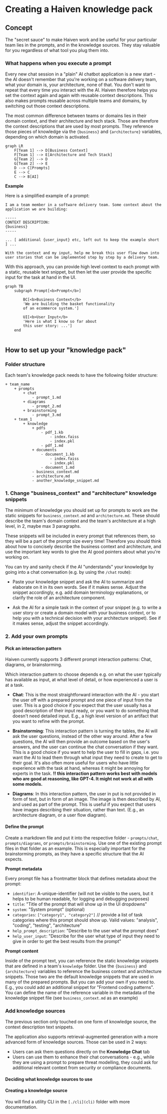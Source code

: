 
# Creating a Haiven knowledge pack

## Concept
The "secret sauce" to make Haiven work and be useful for your particular team lies in the prompts, and in the knowledge sources. They stay valuable for you regardless of what tool you plug them into.

### What happens when you execute a prompt

Every new chat session in a "plain" AI chatbot application is a new start - the AI doesn't remember that you're working on a software delivery team, what your domain is, your architecture, none of that. You don't want to repeat that every time you interact with the AI. Haiven therefore helps you set the context again and again with reusable context descriptions. This also makes prompts reusable across multiple teams and domains, by switching out those context descriptions.

The most common difference between teams or domains lies in their domain context, and their architecture and tech stack. Those are therefore the context descriptions that are used by most prompts. They reference those pieces of knowledge via the `{business}` and `{architecture}` variables, depending on which domain is activated.

```mermaid
graph LR
    F[Team 1] --> D[Business Context]
    F[Team 1] --> E[Architecture and Tech Stack]
    G[Team 2] --> D
    G[Team 2] --> E
    D --> C[Prompts]
    E --> C
    C --> B[AI]
```

**Example**

Here is a simplified example of a prompt:
```
I am a team member in a software delivery team. Some context about the application we are building:

-----
CONTEXT DESCRIPTION:
{business}
-----

... [ additional {user_input} etc, left out to keep the example short ] ...

With the context and my input, help me break this user flow down into user stories that can be implemented step by step by a delivery team.

```

With this approach, you can provide high level context to each prompt with a static, reusable text snippet, but then let the user provide the specific input for the task at hand in the UI.

```mermaid
graph TB
    subgraph Prompt[<b>Prompt</b>]
        
        BC[<b>Business Context</b>
        'We are building the basket functionality 
        of an ecommerce system.']
        
        UI[<b>User Input</b>
        'Here is what I know so far about 
        this user story: ...']
    end
    
```


## How to set up your "knowledge pack"

### Folder structure
Each team's knowledge pack needs to have the following folder structure:

```
+ team_name
    + prompts
        + chat
            - prompt_1.md
        + diagrams
            - prompt_2.md
        + brainstorming
            - prompt_3.md
    + team_1
        + knowledge
            + pdfs
                - pdf_1.kb
                    - index.faiss
                    - index.pkl
                - pdf_1.md
            + documents
                - document_1.kb
                    - index.faiss
                    - index.pkl
                - document_1.md
            - business_context.md
            - architecture.md
            - another_knowledge_snippet.md
```

### 1. Change "business_context" and "architecture" knowledge snippets

The minimum of knowledge you should set up for prompts to work are the static snippets for `business_context.md` and `architecture.md`. These should describe the team's domain context and the team's architecture at a high level, in 2, maybe max 3 paragraphs.

These snippets will be included in every prompt that references them, so they will be a part of the prompt size every time! Therefore you should think about how to concisely describe the business context and architecture, and use the important key words to give the AI good pointers about what you're working on.

You can try and sanity check if the AI "understands" your knowledge by going into a chat conversation (e.g. by using the `/chat` route):

- Paste your knowledge snippet and ask the AI to summarize and elaborate on it in its own words. See if it makes sense. Adjust the snippet accordingly, e.g. add domain terminology explanations, or clarify the role of an architecture component.

- Ask the AI for a simple task in the context of your snippet (e.g. to write a user story or create a domain model with your business context, or to help you with a technical decision with your architecture snippet). See if it makes sense, adjust the snippet accordingly.

### 2. Add your own prompts

#### Pick an interaction pattern

Haiven currently supports 3 different prompt interaction patterns: Chat, diagrams, or brainstorming.

Which interaction pattern to choose depends e.g. on what the user typically has available as input, at what level of detail, or how experienced a user is at a task.

- **Chat**: This is the most straightforward interaction with the AI - you start the user off with a prepared prompt and one piece of input from the user. This is a good choice if you expect that the user usually has a good description of their input ready, or you want to do something that doesn't need detailed input. E.g., a high level version of an artifact that you want to refine with the prompt.

- **Brainstorming**: This interaction pattern is turning the tables, the AI will ask the user questions, instead of the other way around. After a few questions, the AI will then provide an outcome based on the user's answers, and the user can continue the chat conversation if they want. This is a good choice if you want to help the user to fill in gaps, i.e. you want the AI to lead them through what input they need to create to get to their goal. It's also often more useful for users who have little experience with the task at hand, whereas it might be annoying for experts in the task. **!! this interaction pattern works best with models who are good at reasoning, like GPT-4. It might not work at all with some models.**

- **Diagrams**: In this interaction pattern, the user in put is not provided in form of text, but in form of an image. The image is then described by AI, and used as part of the prompt. This is useful if you expect that users have images describing their situation, rather than text. (E.g., an architecture diagram, or a user flow diagram).

#### Define the prompt

Create a markdown file and put it into the respective folder - `prompts/chat`, `prompts/diagrams`, or `prompts/brainstorming`. Use one of the existing prompt files in that folder as an example. This is especially important for the brainstorming prompts, as they have a specific structure that the AI expects.

**Prompt metadata**

Every prompt file has a frontmatter block that defines metadata about the prompt:

- `identifier`: A-unique-identifier (will not be visible to the users, but it helps to be human readable, for logging and debugging purposes)
- `title`: "Title of the prompt that will show up in the UI dropdowns"
- `system`: "System prompt" (optional)
- `categories`: `["category1", "category2"]` // provide a list of task categories where this prompt should show up. Valid values: "analysis", "coding", "testing", "architecture"
- `help_prompt_description`: "Describe to the user what the prompt does"
- `help_user_input`: "Describe for the user what type of input they need to give in order to get the best results from the prompt"

**Prompt content**

Inside of the prompt text, you can reference the static knowledge snippets that are defined in a team's `knowledge` folder. Use the `{business}` and `{architecture}` variables to reference the business context and architecture snippets. Those two are the default knowledge snippets that are used in many of the prepared prompts. But you can add your own if you need to. E.g., you could add an additional snippet for "Frontend coding patterns". You can define the name of the reference variable in the metadata of the knowledge snippet file (see `business_context.md` as an example)

### Add knowledge sources

The previous section only touched on one form of knowledge source, the context description text snippets.

The application also supports retrieval-augmented generation with a more advanced form of knowledge sources. Those can be used in 2 ways:
- Users can ask them questions directly on the **Knowledge Chat** tab
- Users can use them to enhance their chat conversations - e.g., while they are using a prompt to prepare threat modelling, they could ask for additional relevant context from security or compliance documents.

#### Deciding what knowledge sources to use



#### Creating a knowledge source

You will find a utility CLI in the `[./cli](cli)` folder with more documentation.
